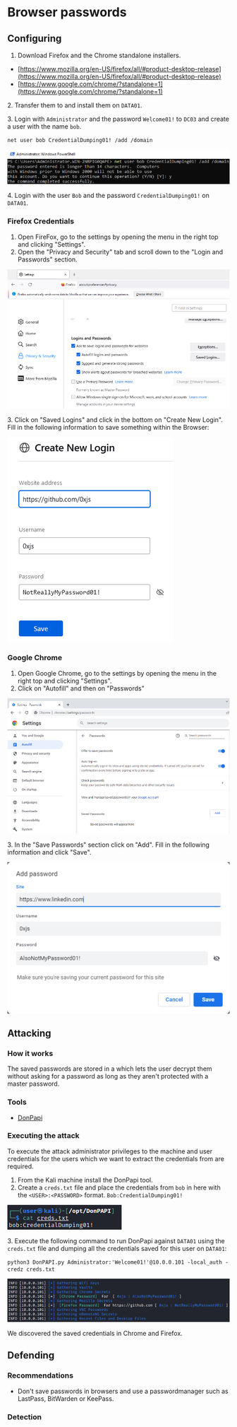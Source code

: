 # Browser passwords

## Configuring

1. Download Firefox and the Chrome standalone installers.

* [https://www.mozilla.org/en-US/firefox/all/#product-desktop-release](https://www.mozilla.org/en-US/firefox/all/#product-desktop-release)
* [https://www.google.com/chrome/?standalone=1](https://www.google.com/chrome/?standalone=1)

2\. Transfer them to and install them on `DATA01`.

3\. Login with `Administrator` and the password `Welcome01!` to `DC03` and create a user with the name `bob`.

```
net user bob CredentialDumping01! /add /domain
```

![](<../../../../.gitbook/assets/image (4) (3).png>)

4\. Login with the user `Bob` and the password `CredentialDumping01!` on `DATA01`.

### Firefox Credentials

1. Open FireFox, go to the settings by opening the menu in the right top and clicking "Settings".
2. Open the "Privacy and Security" tab and scroll down to the "Login and Passwords" section.

![](<../../../../.gitbook/assets/image (1) (2).png>)

3\. Click on "Saved Logins" and click in the bottom on "Create New Login". Fill in the following information to save something within the Browser:

![](<../../../../.gitbook/assets/image (7) (2).png>)

### Google Chrome

1. Open Google Chrome, go to the settings by opening the menu in the right top and clicking "Settings".
2. Click on "Autofill" and then on "Passwords"

![](<../../../../.gitbook/assets/image (3) (1).png>)

3\. In the "Save Passwords" section click on "Add". Fill in the following information and click "Save".

![](<../../../../.gitbook/assets/image (17).png>)

## Attacking

### How it works

The saved passwords are stored in a which lets the user decrypt them without asking for a password as long as they aren't protected with a master password.

### Tools

* [DonPapi](https://github.com/login-securite/DonPAPI)

### Executing the attack

To execute the attack administrator privileges to the machine and user credentials for the users which we want to extract the credentials from are required.

1. From the Kali machine install the DonPapi tool.
2. Create a `creds.txt` file and place the credentials from `bob` in here with the `<USER>:<PASSWORD>` format. `Bob:CredentialDumping01!`

![](<../../../../.gitbook/assets/image (12) (2).png>)

3\. Execute the following command to run DonPapi against `DATA01` using the `creds.txt` file and dumping all the credentials saved for this user on `DATA01`:

```
python3 DonPAPI.py Administrator:'Welcome01!'@10.0.0.101 -local_auth -credz creds.txt
```

![](<../../../../.gitbook/assets/image (1).png>)

We discovered the saved credentials in Chrome and Firefox.

## Defending

### Recommendations

* Don't save passwords in browsers and use a passwordmanager such as LastPass, BitWarden or KeePass.

### Detection



